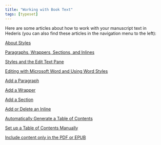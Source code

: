 ```yaml
---
title: "Working with Book Text"
tags: [typeset]
---
```

 
<html><body><section data-type="chapter" class="hsecchapter" data-hederis-type="hsecchapter" id="intro-book-text" data-pi-attrs="id: intro-book-text; data-tags: typeset;" role="doc-chapter" data-tags="typeset" data-author-name=" " data-book-title=" " title="Working with Book Text"><p class="hblkp" data-hederis-type="hblkp" id="pvbkMACdN">Here are some articles about how to work with your manuscript text in Hederis (you can also find these articles in the navigation menu to the left): </p><p class="hblkp" data-hederis-type="hblkp" id="pWkTBz3pp"><a href="{% link _docs/semantic-tagging.md %}" data-hederis-type="hspana" id="p4YyzhkZq"><span class="Hyperlink" data-hederis-type="hspnspan" id="pT0HaTMc8">About Styles</span></a></p><p class="hblkp" data-hederis-type="hblkp" id="pj6XO5VnJ"><a href="{% link _docs/paragraphs-wrappers-and-sections.md %}" data-hederis-type="hspana" id="pFmfzOS4M"><span class="Hyperlink" data-hederis-type="hspnspan" id="pNRL037uN">Paragraphs, Wrappers, Sections, and Inlines</span></a></p><p class="hblkp" data-hederis-type="hblkp" id="pR4EkXO6t"><a href="{% link _docs/edit-text-mode.md %}" data-hederis-type="hspana" id="ptumwLimy"><span class="Hyperlink" data-hederis-type="hspnspan" id="p1pjQnjD1">Styles and the Edit Text Pane</span></a></p><p class="hblkp" data-hederis-type="hblkp" id="pf6F7xTmJ"><a href="{% link _docs/fine-tune-styles.md %}" data-hederis-type="hspana" id="pnNQJqq2f"><span class="Hyperlink" data-hederis-type="hspnspan" id="pQpk4TwJ6">Editing with Microsoft Word and Using Word Styles</span></a></p><p class="hblkp" data-hederis-type="hblkp" id="pdcPLS1Cc"><a href="{% link _docs/add-a-paragraph.md %}" data-hederis-type="hspana" id="pDKEoLS6M"><span class="Hyperlink" data-hederis-type="hspnspan" id="pMJ8OHNqM">Add a Paragraph</span></a></p><p class="hblkp" data-hederis-type="hblkp" id="pxoJqOP5t"><a href="{% link _docs/add-a-wrapper.md %}" data-hederis-type="hspana" id="pGgT6JeD6"><span class="Hyperlink" data-hederis-type="hspnspan" id="pdqx5AeY1">Add a Wrapper</span></a></p><p class="hblkp" data-hederis-type="hblkp" id="pdqZ6rJ1F"><a href="{% link _docs/add-a-section.md %}" data-hederis-type="hspana" id="pWai806Oj"><span class="Hyperlink" data-hederis-type="hspnspan" id="pC3XnyXhT">Add a Section</span></a></p><p class="hblkp" data-hederis-type="hblkp" id="pBtANiUzb"><a href="{% link _docs/add-an-inline.md %}" data-hederis-type="hspana" id="p4ZkVxqaO"><span class="Hyperlink" data-hederis-type="hspnspan" id="pvfzayxr1">Add or Delete an Inline</span></a></p><p class="hblkp" data-hederis-type="hblkp" id="pYS301x3q"><a href="{% link _docs/autogen-a-toc.md %}" data-hederis-type="hspana" id="pUqyvVDpa"><span class="Hyperlink" data-hederis-type="hspnspan" id="psDxbnNog">Automatically Generate a Table of Contents</span></a></p><p class="hblkp" data-hederis-type="hblkp" id="pPT311zvJ"><a href="{% link _docs/setup-a-toc.md %}" data-hederis-type="hspana" id="peeoiZndX"><span class="Hyperlink" data-hederis-type="hspnspan" id="pmIX278W3">Set up a Table of Contents Manually</span></a></p><p class="hblkp" data-hederis-type="hblkp" id="p6nisMGwM"><a href="{% link _docs/include-custom-content.md %}" data-hederis-type="hspana" id="pTUnioadQ"><span class="Hyperlink" data-hederis-type="hspnspan" id="pqw4EMaL9">Include content only in the PDF or EPUB</span></a></p></section></body></html>
